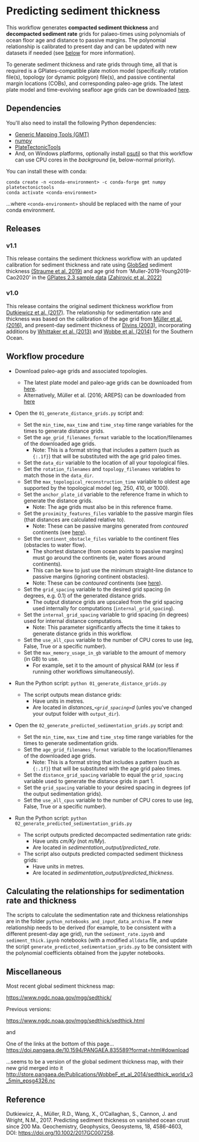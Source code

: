 # Predicting sediment thickness

This workflow generates **compacted sediment thickness** and **decompacted sediment rate** grids for palaeo-times using polynomials of ocean floor age and distance to passive margins. The polynomial relationship is calibrated to present day and can be updated with new datasets if needed (see [below](#calculating-the-relationships-for-sedimentation-rate-and-thickness) for more information).

To generate sediment thickness and rate grids through time, all that is required is a GPlates-compatible plate motion model (specifically: rotation file(s), topology (or dynamic polgyon) file(s), and passive continental margin locations (COBs), and corresponding paleo-age grids. The latest plate model and time-evolving seafloor age grids can be downloaded [here](https://www.earthbyte.org/gplates-2-3-software-and-data-sets/).

## Dependencies

You'll also need to install the following Python dependencies:
* [Generic Mapping Tools (GMT) ](https://www.generic-mapping-tools.org/)
* [numpy](https://numpy.org/)
* [PlateTectonicTools](https://github.com/EarthByte/PlateTectonicTools)
* And, on Windows platforms, optionally install [psutil](https://pypi.org/project/psutil/) so that this workflow can use CPU cores in the *background* (ie, below-normal priority).


You can install these with conda:

```
conda create -n <conda-environment> -c conda-forge gmt numpy platetectonictools
conda activate <conda-environment>
```

...where `<conda-environment>` should be replaced with the name of your conda environment.


## Releases
### v1.1
This release contains the sediment thickness workflow with an updated calibration for sediment thickness and rate using [GlobSed](https://ngdc.noaa.gov/mgg/sedthick/) sediment thickness [(Straume et al. 2019)](https://doi.org/10.1029/2018GC008115) and age grid from 'Muller-2019-Young2019-Cao2020' in the [GPlates 2.3 sample data](https://www.earthbyte.org/gplates-2-3-software-and-data-sets/) [(Zahirovic et al. 2022)](https://doi.org/10.1002/gdj3.146)

### v1.0
This release contains the original sediment thickness workflow from [Dutkiewicz et al. (2017)](https://doi.org/10.1002/2017GC007258).
The relationship for sedimentation rate and thickness was based on the calibration of the age grid from [Müller et al. (2016)](https://doi.org/10.1146/annurev-earth-060115-012211), and present-day sediment thickness of [Divins (2003)](https://www.ngdc.noaa.gov/mgg/sedthick/sedthick.html), incorporating additions by [Whittaker et al. (2013)](https://doi.org/10.1002/ggge.20181) and [Wobbe et al. (2014)](https://doi.org/10.1016/j.gloplacha.2014.09.006) for the Southern Ocean. 


## Workflow procedure

- Download paleo-age grids and associated topologies.
    - The latest plate model and paleo-age grids can be downloaded from [here](https://www.earthbyte.org/gplates-2-3-software-and-data-sets/).
    - Alternatively, Müller et al. (2016; AREPS) can be downloaded from [here](https://www.earthbyte.org/webdav/ftp/Data_Collections/Muller_etal_2016_AREPS/)
- Open the `01_generate_distance_grids.py` script and:
    + Set the `min_time`, `max_time` and `time_step` time range variables for the times to generate distance grids.
    + Set the `age_grid_filenames_format` variable to the location/filenames of the downloaded age grids.
      + Note: This is a format string that includes a pattern (such as `{:.1f}`) that will be substituted with the age grid paleo times.
    + Set the `data_dir` variable to the location of all your topological files.
    + Set the `rotation_filenames` and `topology_filenames` variables to match those in the `data_dir`.
    + Set the `max_topological_reconstruction_time` variable to oldest age supported by the topological model (eg, 250, 410, or 1000).
    + Set the `anchor_plate_id` variable to the reference frame in which to generate the distance grids.
      + Note: The age grids must also be in this reference frame.
    + Set the `proximity_features_files` variable to the passive margin files (that distances are calculated relative to).
      + Note: These can be passive margins generated from *contoured* continents (see [here](https://github.com/EarthByte/continent-contouring)).
    + Set the `continent_obstacle_files` variable to the continent files (obstacles to water flow).
      + The shortest distance (from ocean points to passive margins) must go around the continents (ie, water flows around continents).
      + This can be `None` to just use the minimum straight-line distance to passive margins (ignoring continent obstacles).
      + Note: These can be *contoured* continents (see [here](https://github.com/EarthByte/continent-contouring)).
    + Set the `grid_spacing` variable to the desired grid spacing (in degrees, e.g.  0.1) of the generated distance grids.
      + The output distance grids are upscaled from the grid spacing used internally for computations (`internal_grid_spacing`).
    + Set the `internal_grid_spacing` variable to grid spacing (in degrees) used for internal distance computations.
      + Note: This parameter significantly affects the time it takes to generate distance grids in this workflow.
    + Set the `use_all_cpus` variable to the number of CPU cores to use (eg, False, True or a specific number).
    + Set the `max_memory_usage_in_gb` variable to the amount of memory (in GB) to use.
      + For example, set it to the amount of physical RAM (or less if running other workflows simultaneously).
- Run the Python script:
      `python 01_generate_distance_grids.py`
    + The script outputs mean distance grids:
        + Have units in metres.
        + Are located in *distances_`<grid_spacing>`d* (unles you've changed your output folder with `output_dir`).
    
    
- Open the `02_generate_predicted_sedimentation_grids.py` script and:
    + Set the `min_time`, `max_time` and `time_step` time range variables for the times to generate sedimentation grids.
    + Set the `age_grid_filenames_format` variable to the location/filenames of the downloaded age grids.
      + Note: This is a format string that includes a pattern (such as `{:.1f}`) that will be substituted with the age grid paleo times.
    + Set the `distance_grid_spacing` variable to equal the `grid_spacing` variable used to generate the distance grids in part 1.
    + Set the `grid_spacing` variable to your desired spacing in degrees (of the output sedimentation grids).
    + Set the `use_all_cpus` variable to the number of CPU cores to use (eg, False, True or a specific number).
- Run the Python script:
    `python 02_generate_predicted_sedimentation_grids.py`
    + The script outputs predicted decompacted sedimentation rate grids:
        + Have units *cm/Ky* (not *m/My*).
        + Are located in *sedimentation_output/predicted_rate*.
    - The script also outputs predicted compacted sediment thickness grids:
        + Have units in metres.
        + Are located in *sedimentation_output/predicted_thickness*.


## Calculating the relationships for sedimentation rate and thickness
The scripts to calculate the sedimentation rate and thickness relationships are in the folder `python_notebooks_and_input_data_archive`.
If a new relationship needs to be derived (for example, to be consistent with a different present-day age grid), run the `sediment_rate.ipynb` and `sediment_thick.ipynb` notebooks (with a modified `alldata` file, and update the script `generate_predicted_sedimentation_grids.py` to be consistent with the polynomial coefficients obtained from the jupyter notebooks.

## Miscellaneous

Most recent global sediment thickness map:

https://www.ngdc.noaa.gov/mgg/sedthick/

Previous versions: 

https://www.ngdc.noaa.gov/mgg/sedthick/sedthick.html

and 

One of the links at the bottom of this page...
https://doi.pangaea.de/10.1594/PANGAEA.835589?format=html#download

...seems to be a version of the global sediment thickness map, with their new grid merged into it
http://store.pangaea.de/Publications/WobbeF_et_al_2014/sedthick_world_v3_5min_epsg4326.nc 


## Reference

Dutkiewicz, A., Müller, R.D., Wang, X., O’Callaghan, S., Cannon, J. and Wright, N.M., 2017. Predicting sediment thickness on vanished ocean crust since 200 Ma. Geochemistry, Geophysics, Geosystems, 18, 4586-4603, DOI:  https://doi.org/10.1002/2017GC007258.

